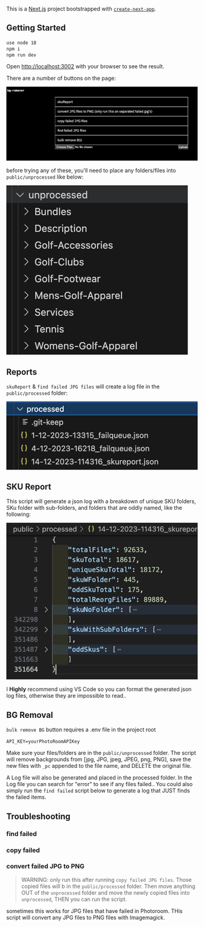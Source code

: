 This is a [Next.js](https://nextjs.org/) project bootstrapped with [`create-next-app`](https://github.com/vercel/next.js/tree/canary/packages/create-next-app).


## Getting Started

```
use node 18
npm i
npm run dev
```

Open [http://localhost:3002](http://localhost:3002) with your browser to see the result.

There are a number of buttons on the page:

![home](/docs/media/bg-screen.png)

before trying any of these, you'll need to place any folders/files into `public/unprocessed` like below:

![unprocessed](/docs/media/unprocessedFolder.png)

## Reports

`skuReport` & `find failed JPG files` will create a log file in the `public/processed` folder:

![logs](/docs/media/processedLogs.png)

## SKU Report
This script will generate a json log with a breakdown of unique SKU folders, SKu folder with sub-folders, and folders that are oddly named, like the following:

![SKU Report](/docs/media/skuReport.png)

I **Highly** recommend using VS Code so you can format the generated json log files, otherwise they are impossible to read..

## BG Removal

`bulk remove BG` button requires a .env file in the project root

```
API_KEY=yourPhotoRoomAPIKey
```

Make sure your files/folders are in the `public/unprocessed` folder. The script will remove backgrounds from [jpg, JPG, jpeg, JPEG, png, PNG], save the new files with `_pc` appended to the file name, and DELETE the original file.

A Log file will also be generated and placed in the processed folder. In the Log file you can search for "error" to see if any files failed.. You could also simply run the `find failed` script below to generate a log that JUST finds the failed items.

## Troubleshooting

### find failed


### copy failed

### convert failed JPG to PNG

> WARNING: only run this after running `copy failed JPG files`. Those copied files will b in the `public/processed` folder. Then move anything OUT of the `unprocessed` folder and move the newly copied files into `unprocessed`, THEN you can run the script. 

sometimes this works for JPG files that have failed in Photoroom. THis script will convert any JPG files to PNG files with Imagemagick. 